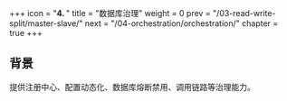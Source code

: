 +++
icon = "<b>4. </b>"
title = "数据库治理"
weight = 0
prev = "/03-read-write-split/master-slave/"
next = "/04-orchestration/orchestration/"
chapter = true
+++

## 背景

提供注册中心、配置动态化、数据库熔断禁用、调用链路等治理能力。

